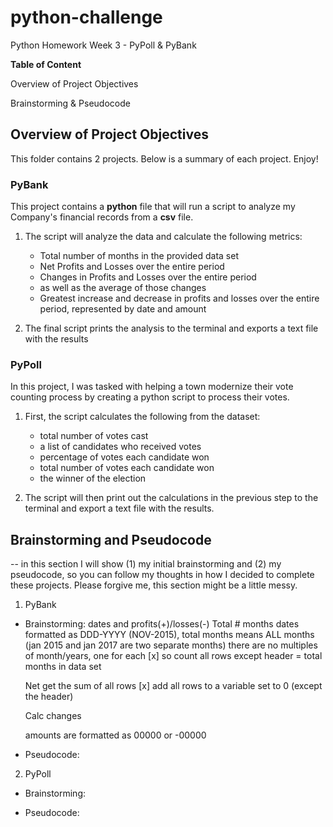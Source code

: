 # python-challenge
Python Homework Week 3 - PyPoll &amp; PyBank

**Table of Content**<p>
Overview of Project Objectives<p>
Brainstorming & Pseudocode
<p><p>
 
## Overview of Project Objectives

This folder contains 2 projects. Below is a summary of each project. Enjoy!

### PyBank 
This project contains a __python__ file that will run a script to analyze my Company's financial records from a **csv** file. 

1. The script will analyze the data and calculate the following metrics: 
   * Total number of months in the provided data set
   * Net Profits and Losses over the entire period
   * Changes in Profits and Losses over the entire period
    * as well as the average of those changes
   * Greatest increase and decrease in profits and losses over the entire period, represented by date and amount
  
2. The final script prints the analysis to the terminal and exports a text file with the results

### PyPoll
In this project, I was tasked with helping a town modernize their vote counting process by creating a python script to process their votes.

1. First, the script calculates the following from the dataset:
   * total number of votes cast
    * a list of candidates who received votes
   * percentage of votes each candidate won
   * total number of votes each candidate won
   * the winner of the election

2. The script will then print out the calculations in the previous step to the terminal and export a text file with the results.

## Brainstorming and Pseudocode
-- in this section I will show (1) my initial brainstorming and (2) my pseudocode, so you can follow my thoughts in how I decided to complete these projects. Please forgive me, this section might be a little messy.

1. PyBank
  * Brainstorming:
   dates and profits(+)/losses(-)
    Total # months
    dates formatted as DDD-YYYY (NOV-2015), total months means ALL months (jan 2015 and jan 2017 are two separate months)
    there are no multiples of month/years, one for each
    [x] so count all rows except header = total months in data set
    
    Net
    get the sum of all rows
    [x] add all rows to a variable set to 0 (except the header)
    
    Calc changes
    
    
    amounts are formatted as 00000 or -00000
  * Pseudocode: 


2. PyPoll
  * Brainstorming:
 
  * Pseudocode:
